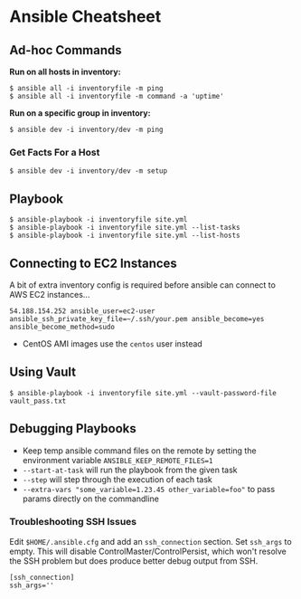 # Ansible Cheatsheet

## Ad-hoc Commands

**Run on all hosts in inventory:**
```
$ ansible all -i inventoryfile -m ping
$ ansible all -i inventoryfile -m command -a 'uptime'
```

**Run on a specific group in inventory:**
```
$ ansible dev -i inventory/dev -m ping
```

### Get Facts For a Host

```
$ ansible dev -i inventory/dev -m setup
```

## Playbook

```
$ ansible-playbook -i inventoryfile site.yml
$ ansible-playbook -i inventoryfile site.yml --list-tasks
$ ansible-playbook -i inventoryfile site.yml --list-hosts
```

## Connecting to EC2 Instances
A bit of extra inventory config is required before ansible can connect to AWS EC2 instances...
```
54.188.154.252 ansible_user=ec2-user ansible_ssh_private_key_file=~/.ssh/your.pem ansible_become=yes ansible_become_method=sudo
```
- CentOS AMI images use the `centos` user instead

## Using Vault

```
$ ansible-playbook -i inventoryfile site.yml --vault-password-file vault_pass.txt
```

## Debugging Playbooks

- Keep temp ansible command files on the remote by setting the environment variable `ANSIBLE_KEEP_REMOTE_FILES=1`
- `--start-at-task` will run the playbook from the given task
- `--step` will step through the execution of each task
- `--extra-vars "some_variable=1.23.45 other_variable=foo"` to pass params directly on the commandline

### Troubleshooting SSH Issues

Edit `$HOME/.ansible.cfg` and add an `ssh_connection` section. Set `ssh_args` to empty. This will disable ControlMaster/ControlPersist, which won't resolve the SSH problem but does produce better debug output from SSH.

```
[ssh_connection]
ssh_args=''
```
